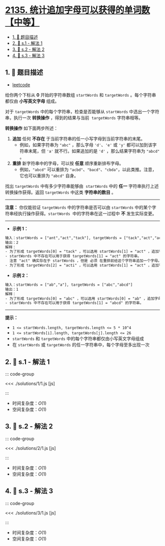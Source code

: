 # [2135. 统计追加字母可以获得的单词数【中等】](https://github.com/tnotesjs/TNotes.leetcode/tree/main/notes/2135.%20%E7%BB%9F%E8%AE%A1%E8%BF%BD%E5%8A%A0%E5%AD%97%E6%AF%8D%E5%8F%AF%E4%BB%A5%E8%8E%B7%E5%BE%97%E7%9A%84%E5%8D%95%E8%AF%8D%E6%95%B0%E3%80%90%E4%B8%AD%E7%AD%89%E3%80%91)

<!-- region:toc -->

- [1. 📝 题目描述](#1--题目描述)
- [2. 🎯 s.1 - 解法 1](#2--s1---解法-1)
- [3. 🎯 s.2 - 解法 2](#3--s2---解法-2)
- [4. 🎯 s.3 - 解法 3](#4--s3---解法-3)

<!-- endregion:toc -->

## 1. 📝 题目描述

- [leetcode](https://leetcode.cn/problems/count-words-obtained-after-adding-a-letter/)

给你两个下标从 **0** 开始的字符串数组 `startWords` 和 `targetWords` 。每个字符串都仅由 **小写英文字母** 组成。

对于 `targetWords` 中的每个字符串，检查是否能够从 `startWords` 中选出一个字符串，执行一次 **转换操作** ，得到的结果与当前  `targetWords` 字符串相等。

**转换操作** 如下面两步所述：

1. **追加** 任何 **不存在** 于当前字符串的任一小写字母到当前字符串的末尾。
   - 例如，如果字符串为 `"abc"` ，那么字母 `'d'`、`'e'` 或 `'y'` 都可以加到该字符串末尾，但 `'a'` 就不行。如果追加的是 `'d'` ，那么结果字符串为 `"abcd"` 。
2. **重排** 新字符串中的字母，可以按 **任意** 顺序重新排布字母。
   - 例如，`"abcd"` 可以重排为 `"acbd"`、`"bacd"`、`"cbda"`，以此类推。注意，它也可以重排为 `"abcd"` 自身。

找出 `targetWords` 中有多少字符串能够由  `startWords` 中的 **任一** 字符串执行上述转换操作获得。返回 `targetWords` 中这类 **字符串的数目** 。

---

**注意：** 你仅能验证 `targetWords` 中的字符串是否可以由 `startWords` 中的某个字符串经执行操作获得。`startWords`  中的字符串在这一过程中 **不** 发生实际变更。

---

- **示例 1：**

```txt
输入：startWords = ["ant","act","tack"], targetWords = ["tack","act","acti"]
输出：2
解释：
- 为了形成 targetWords[0] = "tack" ，可以选用 startWords[1] = "act" ，追加字母 'k' ，并重排 "actk" 为 "tack" 。
- startWords 中不存在可以用于获得 targetWords[1] = "act" 的字符串。
  注意 "act" 确实存在于 startWords ，但是 必须 在重排前给这个字符串追加一个字母。
- 为了形成 targetWords[2] = "acti" ，可以选用 startWords[1] = "act" ，追加字母 'i' ，并重排 "acti" 为 "acti" 自身。
```

- **示例 2：**

```txt
输入：startWords = ["ab","a"], targetWords = ["abc","abcd"]
输出：1
解释：
- 为了形成 targetWords[0] = "abc" ，可以选用 startWords[0] = "ab" ，追加字母 'c' ，并重排为 "abc" 。
- startWords 中不存在可以用于获得 targetWords[1] = "abcd" 的字符串。
```

---

**提示：**

- `1 <= startWords.length, targetWords.length <= 5 * 10^4`
- `1 <= startWords[i].length, targetWords[j].length <= 26`
- `startWords` 和 `targetWords` 中的每个字符串都仅由小写英文字母组成
- 在 `startWords` 或 `targetWords` 的任一字符串中，每个字母至多出现一次

## 2. 🎯 s.1 - 解法 1

::: code-group

<<< ./solutions/1/1.js [js]

:::

- 时间复杂度：$O(1)$
- 空间复杂度：$O(1)$

## 3. 🎯 s.2 - 解法 2

::: code-group

<<< ./solutions/2/1.js [js]

:::

- 时间复杂度：$O(1)$
- 空间复杂度：$O(1)$

## 4. 🎯 s.3 - 解法 3

::: code-group

<<< ./solutions/3/1.js [js]

:::

- 时间复杂度：$O(1)$
- 空间复杂度：$O(1)$
